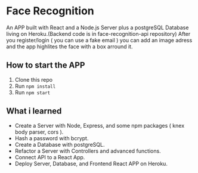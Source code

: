 Face Recognition
=========================================

An APP built with React and a Node.js Server plus a postgreSQL Database living on Heroku.(Backend code is in face-recognition-api repository)
After you register/login ( you can use a fake email ) you can add an image adress and the app highlites the face with a box arround it.

How to start the APP
----------------------------

1. Clone this repo
2. Run `npm install`
3. Run `npm start`


What i learned
----------------------------

* Create a Server with Node, Express, and some npm packages ( knex body parser, cors ). 
* Hash a password with bcrypt.
* Create a Database with postgreSQL.
* Refactor a Server with Controllers and advanced functions.
* Connect API to a React App.
* Deploy Server, Database, and Frontend React APP on Heroku.

